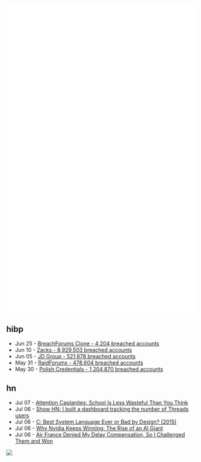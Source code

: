 ![Metrics](https://raw.githubusercontent.com/phixion/phixion/master/metrics.svg)

## hibp

<!--
for https://github.com/phixion/phixion/blob/main/.github/workflows/feeds.yml
-->
<!--START_SECTION:haveibeenpwnd-->
- Jun 25 - [BreachForums Clone - 4,204 breached accounts](https://haveibeenpwned.com/PwnedWebsites#BreachForumsClone)
- Jun 10 - [Zacks - 8,929,503 breached accounts](https://haveibeenpwned.com/PwnedWebsites#Zacks)
- Jun 05 - [JD Group - 521,878 breached accounts](https://haveibeenpwned.com/PwnedWebsites#JDGroup)
- May 31 - [RaidForums - 478,604 breached accounts](https://haveibeenpwned.com/PwnedWebsites#RaidForums)
- May 30 - [Polish Credentials - 1,204,870 breached accounts](https://haveibeenpwned.com/PwnedWebsites#PolishCredentials)
<!--END_SECTION:haveibeenpwnd-->

## hn

<!--
for https://github.com/phixion/phixion/blob/main/.github/workflows/feeds.yml
-->
<!--START_SECTION:hn-->
- Jul 07 - [Attention Caplanites: School Is Less Wasteful Than You Think](https://infovores.substack.com/p/attention-caplanites-school-is-less)
- Jul 06 - [Show HN: I built a dashboard tracking the number of Threads users](https://www.quiverquant.com/threadstracker/)
- Jul 06 - [C: Best System Language Ever or Bad by Design? (2015)](https://pastebin.com/UAQaWuWG)
- Jul 06 - [Why Nvidia Keeps Winning: The Rise of an AI Giant](https://www.chinatalk.media/p/why-nvidia-keeps-winning-the-rise)
- Jul 06 - [Air France Denied My Delay Compensation, So I Challenged Them and Won](https://airdisputes.com/air-france-denied-my-delay-compensation-so-i-challenged-them-and-won/)
<!--END_SECTION:hn-->

<!--
for https://yhype.me
-->
![](https://hit.yhype.me/github/profile?user_id=13013670)
